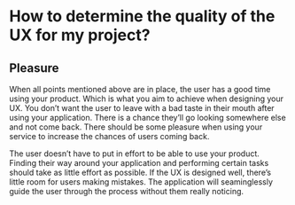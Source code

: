 # How to determine the quality of the UX for my project?

## Pleasure

When all points mentioned above are in place, the user has a good time using your product. Which is what you aim to achieve when designing your UX. You don’t want the user to leave with a bad taste in their mouth after using your application. There is a chance they’ll go looking somewhere else and not come back. There should be some pleasure when using your service to increase the chances of users coming back.

The user doesn’t have to put in effort to be able to use your product. Finding their way around your application and performing certain tasks should take as little effort as possible. If the UX is designed well, there’s little room for users making mistakes. The application will seaminglessly guide the user through the process without them really noticing.